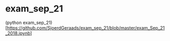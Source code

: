# exam_sep_21

(python exam_sep_21)[https://github.com/SjoerdGeraads/exam_sep_21/blob/master/exam_Sep_21_2018.ipynb]
